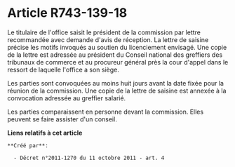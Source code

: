 # Article R743-139-18

Le titulaire de l'office saisit le président de la commission par lettre recommandée avec demande d'avis de réception. La
lettre de saisine précise les motifs invoqués au soutien du licenciement envisagé. Une copie de la lettre est adressée au
président du Conseil national des greffiers des tribunaux de commerce et au procureur général près la cour d'appel dans le
ressort de laquelle l'office a son siège.

Les parties sont convoquées au moins huit jours avant la date fixée pour la réunion de la commission. Une copie de la lettre
de saisine est annexée à la convocation adressée au greffier salarié.

Les parties comparaissent en personne devant la commission. Elles peuvent se faire assister d'un conseil.

**Liens relatifs à cet article**

	**Créé par**:

	  - Décret n°2011-1270 du 11 octobre 2011 - art. 4
